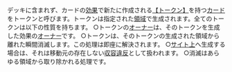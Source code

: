 デッキに含まれず、カードの[効果](/rule/効果と効果外テキスト/効果.md)で新たに作成される[【トークン】](/rule/カード/要素/カードタイプ.md)を持つ[カード](/rule/カード/カードとその構成.md)をトークンと呼びます。トークンは指定された[領域](/rule/領域/総則.md)で生成されます。全てのトークンは以下の性質を持ちます。
○トークンの[オーナー](/rule/総則/オーナー・コントローラー.md)は、そのトークンを生成した効果の[オーナー](/rule/総則/オーナー・コントローラー.md)です。
○トークンは、そのトークンの生成された領域から離れた瞬間消滅します。この処理は即座に解決されます。
○[サイト上](/rule/領域/サイト上.md)へ生成する場合は、それは移動元の存在しない[収容違反](/rule/総則/収容違反.md)として扱われます。
○消滅はあらゆる領域から取り除かれる処理です。